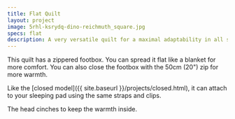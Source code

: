 ```yaml
---
title: Flat Quilt
layout: project
image: 5rhl-ksrydq-dino-reichmuth_square.jpg
specs: flat
description: A very versatile quilt for a maximal adaptability in all situations!
---
```

This quilt has a zippered footbox. You can spread it flat like a blanket for more comfort. You can also close the footbox with the 50cm (20") zip for more warmth.

Like the [closed model]({{ site.baseurl }}/projects/closed.html), it can attach to your sleeping pad using the same straps and clips.

The head cinches to keep the warmth inside.
